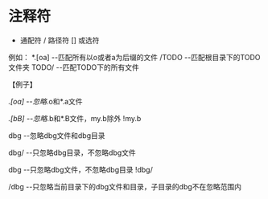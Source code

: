 #  注释符
*  通配符
/  路径符
[] 或选符



例如：
*.[oa]    --匹配所有以o或者a为后缀的文件
/TODO     --匹配根目录下的TODO文件夹
TODO/     --匹配TODO下的所有文件

【例子】

*.[oa]		--忽略*.o和*.a文件


*.[bB]		--忽略*.b和*.B文件，my.b除外
!my.b


dbg		--忽略dbg文件和dbg目录			


dbg/		--只忽略dbg目录，不忽略dbg文件


dbg		--只忽略dbg文件，不忽略dbg目录
!dbg/


/dbg		--只忽略当前目录下的dbg文件和目录，子目录的dbg不在忽略范围内